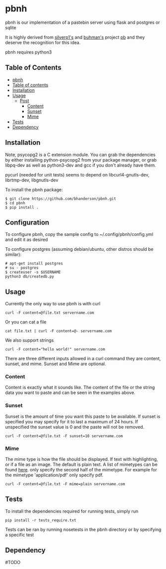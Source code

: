 # pbnh
pbnh is our implementation of a pastebin server using flask and postgres or sqlite

It is highly derived from [silverp1's](https://github.com/silverp1) and [buhman's](https://github.com/buhman) project [pb](https://github.com/ptpb/pb) and they deserve the recognition for this idea.

pbnh requires python3

## Table of Contents
 * [pbnh](#pbnh)
 * [Table of contents](#table-of-contents)
 * [Installation](#installation)
 * [Usage](#usage)
    * [Post](#post)
        * [Content](#content)
        * [Sunset](#sunset)
        * [Mime](#mime)
 * [Tests](#tests)
 * [Dependency](#dependency)

## Installation
Note, psycopg2 is a C extension module. You can grab the dependencies by either installing python-psycopg2 from your package manager, or grab libpq-dev as well as python3-dev and gcc if you don't already have them.

pycurl (needed for unit tests) seems to depend on libcurl4-gnutls-dev, librtmp-dev, libgnutls-dev

To install the pbnh package:
```
$ git clone https://github.com/bhanderson/pbnh.git
$ cd pbnh
$ pip install .
```

## Configuration
To configure pbnh, copy the sample config to ~/.config/pbnh/config.yml and edit it as desired

To configure postgres (assuming debian/ubuntu, other distros should be similar):
```
# apt-get install postgres
# su - postgres
$ createuser -s $USERNAME
python3 db/createdb.py
```

## Usage
Currently the only way to use pbnh is with curl
```
curl -F content=@file.txt servername.com
```
Or you can cat a file
```
cat file.txt | curl -F content=@- servername.com
```
We also support strings
```
curl -F content="hello world!" servername.com
```
There are three different inputs allowed in a curl command they are content, sunset, and mime. Sunset and Mime are optional.
### Content
Content is exactly what it sounds like. The content of the file or the string data you want to paste and can be seen in the examples above.
### Sunset
Sunset is the amount of time you want this paste to be available. If sunset is specified you may specify for it to last a maximum of 24 hours. If unspecified the sunset value is 0 and the paste will not be removed.
```
curl -F content=@file.txt -F sunset=10 servername.com
```
### Mime
The mime type is how the file should be displayed. If text with highlighting, or if a file as an image. The default is plain text. A list of mimetypes can be found [here](http://www.freeformatter.com/mime-types-list.html). only specify the second half of the mimetype.
For example for the mimetype 'application/pdf' only specify pdf.
```
curl -F content=@file.txt -F mime=plain servername.com
```
## Tests
To install the dependencies required for running tests, simply run
```
pip install -r tests_require.txt
```
Tests can be ran by running nosetests in the pbnh directory or by specifying a specific test

## Dependency
#TODO
